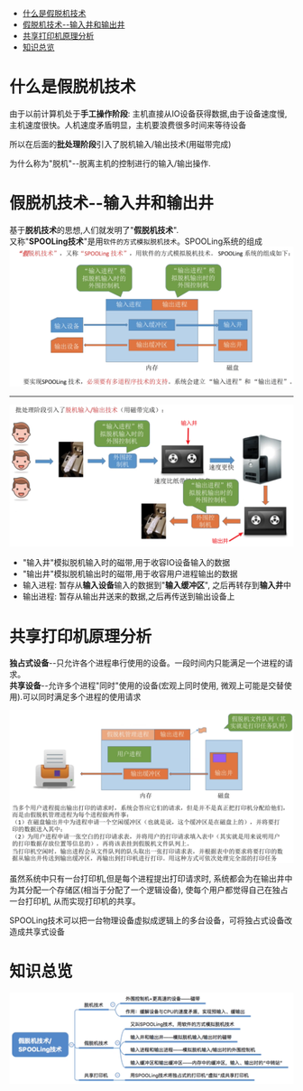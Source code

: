 - [什么是假脱机技术](#什么是假脱机技术)
- [假脱机技术--输入井和输出井](#假脱机技术--输入井和输出井)
- [共享打印机原理分析](#共享打印机原理分析)
- [知识总览](#知识总览)

# 什么是假脱机技术
由于以前计算机处于**手工操作阶段**: 主机直接从IO设备获得数据,由于设备速度慢, 主机速度很快。人机速度矛盾明显，主机要浪费很多时间来等待设备

所以在后面的**批处理阶段**引入了脱机输入/输出技术(用磁带完成)

为什么称为"脱机"--脱离主机的控制进行的输入/输出操作.

# 假脱机技术--输入井和输出井
基于**脱机技术**的思想,人们就发明了"**假脱机技术**".\
又称"**SPOOLing技术**"是用`软件的方式模拟脱机技术`。SPOOLing系统的组成
<img src="../img/假脱机技术--输入进程和输出进程.png">
<hr>
<img src="../img/批处理阶段中使用假脱机输入输出技术.png">

- "输入井"模拟脱机输入时的磁带,用于收容IO设备输入的数据
- "输出井"模拟脱机输出时的磁带,用于收容用户进程输出的数据
- 输入进程: 暂存从**输入设备**输入的数据到"**输入缓冲区**", 之后再转存到**输入井**中
- 输出进程: 暂存从输出井送来的数据,之后再传送到输出设备上

# 共享打印机原理分析
**独占式设备**--只允许各个进程串行使用的设备。一段时间内只能满足一个进程的请求。\
**共享设备**--允许多个进程"同时"使用的设备(宏观上同时使用, 微观上可能是交替使用).可以同时满足多个进程的使用请求

<img src="../img/共享打印机原理分析.png">

虽然系统中只有一台打印机,但是每个进程提出打印请求时, 系统都会为在输出井中为其分配一个存储区(相当于分配了一个逻辑设备), 使每个用户都觉得自己在独占一台打印机, 从而实现打印机的共享。

SPOOLing技术可以把一台物理设备虚拟成逻辑上的多台设备，可将独占式设备改造成共享式设备

# 知识总览
<img src="../img/假脱机技术--知识总览.png">